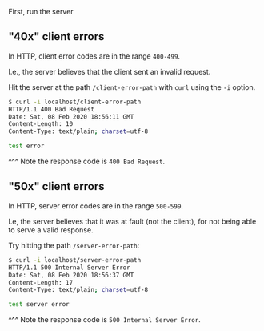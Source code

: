 First, run the server

## "40x" client errors

In HTTP, client error codes are in the range `400-499`.

I.e., the server believes that the client sent an invalid request.

Hit the server at the path `/client-error-path` with `curl` using the `-i` option. 

```sh
$ curl -i localhost/client-error-path
HTTP/1.1 400 Bad Request
Date: Sat, 08 Feb 2020 18:56:11 GMT
Content-Length: 10
Content-Type: text/plain; charset=utf-8

test error
```

^^^ Note the response code is `400 Bad Request`.

## "50x" client errors

In HTTP, server error codes are in the range `500-599`.

I.e, the server believes that it was at fault (not the client), for not being able to serve a valid response.

Try hitting the path `/server-error-path`:

```sh
$ curl -i localhost/server-error-path
HTTP/1.1 500 Internal Server Error
Date: Sat, 08 Feb 2020 18:56:37 GMT
Content-Length: 17
Content-Type: text/plain; charset=utf-8

test server error
```

^^^ Note the response code is `500 Internal Server Error`.
